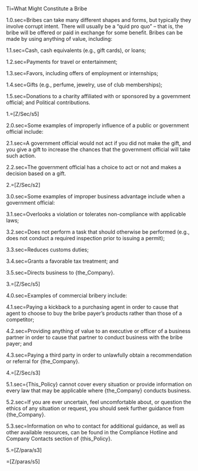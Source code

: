 Ti=What Might Constitute a Bribe

1.0.sec=Bribes can take many different shapes and forms, but typically they involve corrupt intent.  There will usually be a “quid pro quo” – that is, the bribe will be offered or paid in exchange for some benefit.  Bribes can be made by using anything of value, including:

1.1.sec=Cash, cash equivalents (e.g., gift cards), or loans;

1.2.sec=Payments for travel or entertainment;

1.3.sec=Favors, including offers of employment or internships;

1.4.sec=Gifts (e.g., perfume, jewelry, use of club memberships);

1.5.sec=Donations to a charity affiliated with or sponsored by a government official; and Political contributions.

1.=[Z/Sec/s5]

2.0.sec=Some examples of improperly influence of a public or government official include:

2.1.sec=A government official would not act if you did not make the gift, and you give a gift to increase the chances that the government official will take such action.

2.2.sec=The government official has a choice to act or not and makes a decision based on a gift.

2.=[Z/Sec/s2]

3.0.sec=Some examples of improper business advantage include when a government official:

3.1.sec=Overlooks a violation or tolerates non-compliance with applicable laws;

3.2.sec=Does not perform a task that should otherwise be performed (e.g., does not conduct a required inspection prior to issuing a permit);

3.3.sec=Reduces customs duties;

3.4.sec=Grants a favorable tax treatment; and

3.5.sec=Directs business to {the_Company}.

3.=[Z/Sec/s5]

4.0.sec=Examples of commercial bribery include:

4.1.sec=Paying a kickback to a purchasing agent in order to cause that agent to choose to buy the bribe payer’s products rather than those of a competitor;

4.2.sec=Providing anything of value to an executive or officer of a business partner in order to cause that partner to conduct business with the bribe payer; and

4.3.sec=Paying a third party in order to unlawfully obtain a recommendation or referral for {the_Company}.

4.=[Z/Sec/s3]

5.1.sec={This_Policy} cannot cover every situation or provide information on every law that may be applicable where {the_Company} conducts business.

5.2.sec=If you are ever uncertain, feel uncomfortable about, or question the ethics of any situation or request, you should seek further guidance from {the_Company}.

5.3.sec=Information on who to contact for additional guidance, as well as other available resources, can be found in the Compliance Hotline and Company Contacts section of {this_Policy}.

5.=[Z/para/s3]
  
=[Z/paras/s5]